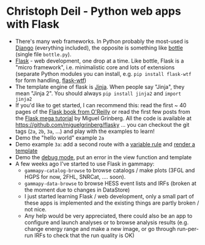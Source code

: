 # Christoph Deil - Python web apps with Flask

- There's many web frameworks. In Python probably the most-used is [Django](https://www.djangoproject.com/) (everything included), the opposite is something like [bottle](http://bottlepy.org/docs/dev/index.html) (single file `bottle.py`). 
- [Flask](http://flask.pocoo.org/) - web development, one drop at a time.
Like bottle, Flask is a "micro framework", i.e. minimalistic core and lots of extensions (separate Python modules you can install, e.g. `pip install flask-wtf` for form handling, [flask-wtf](https://flask-wtf.readthedocs.org/en/latest/))
- The template engine of flask is [Jinja](http://jinja.pocoo.org/).
When people say "Jinja", they mean "Jinja 2".
You should always `pip install jinja2` and `import jinja2`
- If you'd like to get started, I can recommend this:
read the first ~ 40 pages of the [Flask book from O'Reilly](http://flaskbook.com/) or read the first few posts from the [Flask mega tutorial](http://blog.miguelgrinberg.com/post/the-flask-mega-tutorial-part-i-hello-world) by Miguel Grinberg. All the code is available at https://github.com/miguelgrinberg/flasky ... you can checkout the git tags (`2a`, `2b`, `3a`, ...) and play with the examples to learn!
- Demo the "hello world" example `2a`
- Demo example `3a`: add a second route with a [variable rule](http://flask.pocoo.org/docs/quickstart/#variable-rules) and [render a template](http://flask.pocoo.org/docs/quickstart/#rendering-templates)
- Demo the [debug mode](http://flask.pocoo.org/docs/quickstart/#debug-mode),
put an error in the view function and template
- A few weeks ago I've started to use Flask in gammapy:
  - `gammapy-catalog-browse` to browse catalogs / make plots (3FGL and HGPS for now, 2FHL, SNRCat, .... soon).
  - `gammapy-data-browse` to browse HESS event lists and IRFs (broken at the moment due to changes in DataStore)
  - I just started learning Flask / web development,
    only a small part of these apps is implemented and the existing things are partly broken / not nice.
  - Any help would be very appreciated, there could also be
    an app to configure and launch analyses or to browse analysis
    results (e.g. change energy range and make a new image, or go through run-per-run IRFs to check that the run quality is OK)
